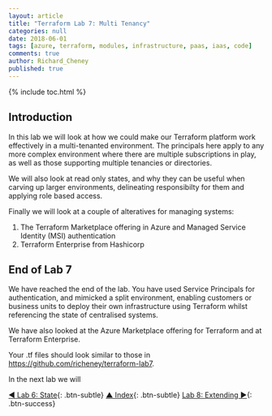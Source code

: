 ```yaml
---
layout: article
title: "Terraform Lab 7: Multi Tenancy"
categories: null
date: 2018-06-01
tags: [azure, terraform, modules, infrastructure, paas, iaas, code]
comments: true
author: Richard_Cheney
published: true
---
```


{% include toc.html %}

## Introduction

In this lab we will look at how we could make our Terraform platform work effectively in a multi-tenanted environment.  The principals here apply to any more complex environment where there are multiple subscriptions in play, as well as those supporting multiple tenancies or directories.

We will also look at read only states, and why they can be useful when carving up larger environments, delineating responsibilty for them and applying role based access.

Finally we will look at a couple of alteratives for managing systems:

1. The Terraform Marketplace offering in Azure and Managed Service Identity (MSI) authentication
2. Terraform Enterprise from Hashicorp

## End of Lab 7

We have reached the end of the lab. You have used Service Principals for authentication, and mimicked a split environment, enabling customers or business units to deploy their own infrastructure using Terraform whilst referencing the state of centralised systems.

We have also looked at the Azure Marketplace offering for Terraform and at Terraform Enterprise.

Your .tf files should look similar to those in <https://github.com/richeney/terraform-lab7>.

In the next lab we will

[◄ Lab 6: State](../lab6){: .btn-subtle} [▲ Index](../#lab-contents){: .btn-subtle} [Lab 8: Extending ►](../lab8){: .btn-success}